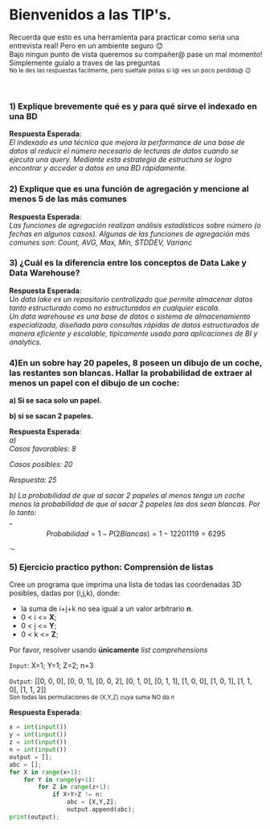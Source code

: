 


# Bienvenidos a las TIP's. 
Recuerda que esto es una herramienta para practicar como seria una entrevista real! Pero en un ambiente seguro :blush:<br>
Bajo ningun punto de vista queremos su compañer@ pase un mal momento! Simplemente guialo a traves de las preguntas<br>
<sub>No le des las respuestas facilmente, pero sueltale pistas si l@ ves un poco perdido@ :wink:

<br>
  
### **1) Explique brevemente qué es y para qué sirve el indexado en una BD**

__Respuesta Esperada__:   
_El indexado es una técnica que mejora la performance de una base de datos al reducir el número necesario de lecturas de datos cuando se ejecuta una query. Mediante esta estrategia de estructura se logra encontrar y acceder a datos en una BD rápidamente._

### **2) Explique que es una función de agregación y mencione al menos 5 de las más comunes**

__Respuesta Esperada__:   
_Las funciones de agregación realizan análisis estadísticos sobre número (o fechas en algunos casos). Algunas de las funciones de agregación más comunes son: Count, AVG, Max, Min, STDDEV, Varianc_

### **3) ¿Cuál es la diferencia entre los conceptos de Data Lake y Data Warehouse?**

__Respuesta Esperada__:   
_Un data lake es un repositorio centralizado que permite almacenar datos tanto estructurado como no estructurados en cualquier escala.  
Un data warehouse es una base de datos o sistema de almacenamiento especializada, diseñada para consultas rápidas de datos estructurados de manera eficiente y escalable, típicamente usado para aplicaciones de BI y analytics._


### **4)En un sobre hay 20 papeles, 8 poseen un dibujo de un coche, las restantes son blancas. Hallar la probabilidad de extraer al menos un papel con el dibujo de un coche:**

**a) Si se saca solo un papel.**  

**b) si se sacan 2 papeles.**  


__Respuesta Esperada__:   
_a)_   
  _Casos favorables: $8$&nbsp;_  
  
  _Casos posibles: $20$&nbsp;_  

  _Respuesta: $25$&nbsp;_  

_b) La probabilidad de que al sacar 2 papeles al menos tenga un coche menos la probabilidad de que al sacar 2 papeles las dos sean blancas. Por lo tanto:_  
_ $$Probabilidad = 1 - P(2 Blancas) = 1 - 12201119 = 6295$$._  

### **5) Ejercicio practico python: Comprensión de listas**

Cree un programa que imprima una lista de todas las coordenadas 3D posibles, dadas por (i,j,k), donde:  
- la suma de i+j+k no sea igual a un valor arbitrario **_n_**.
- 0 < i <= **X**;  
- 0 < j <= **Y**;  
- 0 < k <= **Z**;  

Por favor, resolver usando **únicamente** _list comprehensions_

   
`Input`: X=1; Y=1; Z=2; n=3  

`Output`: [[0, 0, 0], [0, 0, 1], [0, 0, 2], [0, 1, 0], [0, 1, 1], [1, 0, 0], [1, 0, 1],  [1, 1, 0],  [1, 1, 2]]  
<sub>Son todas las permutaciones de (X,Y,Z) cuya suma NO da _n_</sub>

__Respuesta Esperada__: 
  
```python
x = int(input())
y = int(input())
z = int(input())
n = int(input())
output = [];
abc = [];
for X in range(x+1):
    for Y in range(y+1):
        for Z in range(z+1):
            if X+Y+Z != n:
                abc = [X,Y,Z];
                output.append(abc);
print(output);
``` 

